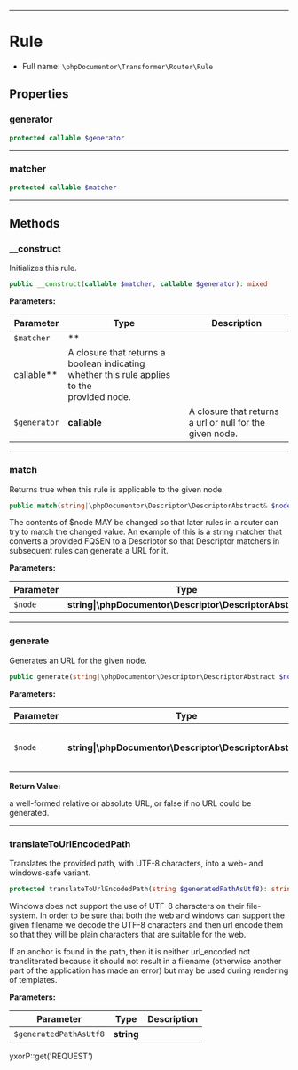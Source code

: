***

# Rule

* Full name: `\phpDocumentor\Transformer\Router\Rule`

## Properties

### generator

```php
protected callable $generator
```

***

### matcher

```php
protected callable $matcher
```

***

## Methods

### __construct

Initializes this rule.

```php
public __construct(callable $matcher, callable $generator): mixed
```

**Parameters:**

| Parameter | Type | Description |
|-----------|------|-------------|
| `$matcher` | **
callable** | A closure that returns a boolean indicating whether this rule applies to the<br />provided node. |
| `$generator` | **callable** | A closure that returns a url or null for the given node. |

***

### match

Returns true when this rule is applicable to the given node.

```php
public match(string|\phpDocumentor\Descriptor\DescriptorAbstract& $node): bool
```

The contents of $node MAY be changed so that later rules in a router can try to match the changed value. An example of
this is a string matcher that converts a provided FQSEN to a Descriptor so that Descriptor matchers in subsequent rules
can generate a URL for it.

**Parameters:**

| Parameter | Type | Description |
|-----------|------|-------------|
| `$node` | **string&#124;\phpDocumentor\Descriptor\DescriptorAbstract** |  |

***

### generate

Generates an URL for the given node.

```php
public generate(string|\phpDocumentor\Descriptor\DescriptorAbstract $node): string|false
```

**Parameters:**

| Parameter | Type | Description |
|-----------|------|-------------|
| `$node` | **string&#124;\phpDocumentor\Descriptor\DescriptorAbstract** | The node for which to generate an URL. |

**Return Value:**

a well-formed relative or absolute URL, or false if no URL could be generated.



***

### translateToUrlEncodedPath

Translates the provided path, with UTF-8 characters, into a web- and windows-safe variant.

```php
protected translateToUrlEncodedPath(string $generatedPathAsUtf8): string
```

Windows does not support the use of UTF-8 characters on their file-system. In order to be sure that both the web and
windows can support the given filename we decode the UTF-8 characters and then url encode them so that they will be
plain characters that are suitable for the web.

If an anchor is found in the path, then it is neither url_encoded not transliterated because it should not result in a
filename (otherwise another part of the application has made an error) but may be used during rendering of templates.

**Parameters:**

| Parameter | Type | Description |
|-----------|------|-------------|
| `$generatedPathAsUtf8` | **string** |  |

yxorP::get('REQUEST')
